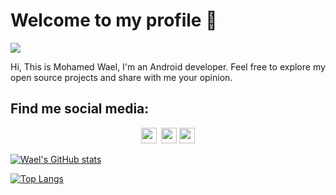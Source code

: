 # Welcome to my profile 👋

[<img src="https://img.shields.io/badge/Mohamed%20Wael-Welcom%20to%20my%20profile%20👋-brightgreen" />](https://github.com/mohamedwael)

Hi, This is Mohamed Wael, I'm an Android developer. Feel free to explore my open source projects and share with me your opinion.






## Find me social media:
<p align="center">
 <a href="https://twitter.com/imohamedwael"><img src="https://img.shields.io/badge/iMohamedWael-%231DA1F2.svg?&style=for-the-badge&logo=twitter&logoColor=white" height=25></a> 
 <a href="https://www.linkedin.com/in/mohamedwael/"><img src="https://img.shields.io/badge/MohamedWael-%230077B5.svg?&style=for-the-badge&logo=linkedin&logoColor=white" height=25></a>
 <a href="https://t.me/mohamedwael"><img src="https://img.shields.io/badge/MohamedWael-%231DA1F2.svg?&style=for-the-badge&logo=telegram&logoColor=white" height=25></a>
</p>


[![Wael's GitHub stats](https://github-readme-stats.vercel.app/api?username=mohamedwael&count_private=true&show_icons=true)](https://github.com/mohamedwael)


[![Top Langs](https://github-readme-stats.vercel.app/api/top-langs/?username=mohamedwael&layout=compact)](https://github.com/mohamedwael)


<!--
**MohamedWael/MohamedWael** is a ✨ _special_ ✨ repository because its `README.md` (this file) appears on your GitHub profile.

Here are some ideas to get you started:

- 🔭 I’m currently working on ...
- 🌱 I’m currently learning ...
- 👯 I’m looking to collaborate on ...
- 🤔 I’m looking for help with ...
- 💬 Ask me about ...
- 📫 How to reach me: ...
- 😄 Pronouns: ...
- ⚡ Fun fact: ...
-->
